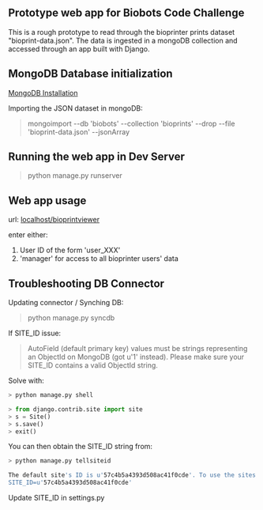 ## Prototype web app for Biobots Code Challenge

This is a rough prototype to read through the bioprinter prints dataset "bioprint-data.json".
The data is ingested in a mongoDB collection and accessed through an app built with Django.

## MongoDB Database initialization

[MongoDB Installation](https://docs.mongodb.com/manual/installation/)

Importing the JSON dataset in mongoDB:

> mongoimport --db 'biobots' --collection 'bioprints' --drop --file 'bioprint-data.json' --jsonArray

## Running the web app in Dev Server

> python manage.py runserver


## Web app usage

url: [localhost/bioprintviewer]('http://localhost/bioprintviewer/')

enter either:
1. User ID of the form 'user_XXX'
2. 'manager' for access to all bioprinter users' data


## Troubleshooting DB Connector

Updating connector / Synching DB:
> python manage.py syncdb

If SITE_ID issue:
> AutoField (default primary key) values must be strings representing an ObjectId on MongoDB (got u'1' instead). Please make sure your SITE_ID contains a valid ObjectId string.

Solve with:
```bash
> python manage.py shell
```

```python
> from django.contrib.site import site
> s = Site()
> s.save()
> exit()
```

You can then obtain the SITE_ID string from:

```bash
> python manage.py tellsiteid

The default site's ID is u'57c4b5a4393d508ac41f0cde'. To use the sites framework, add this line to settings.py:
SITE_ID=u'57c4b5a4393d508ac41f0cde'
```
Update SITE_ID in settings.py
